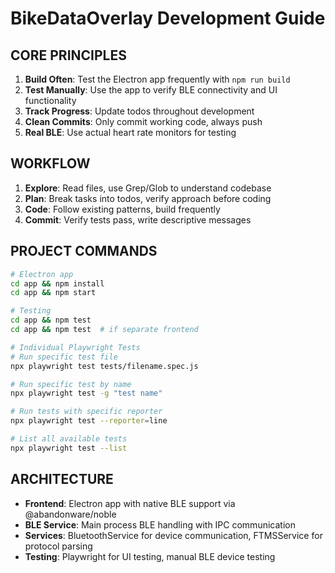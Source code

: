 # BikeDataOverlay Development Guide

## CORE PRINCIPLES

1. **Build Often**: Test the Electron app frequently with `npm run build`
2. **Test Manually**: Use the app to verify BLE connectivity and UI functionality
3. **Track Progress**: Update todos throughout development
4. **Clean Commits**: Only commit working code, always push
5. **Real BLE**: Use actual heart rate monitors for testing

## WORKFLOW

1. **Explore**: Read files, use Grep/Glob to understand codebase
2. **Plan**: Break tasks into todos, verify approach before coding
3. **Code**: Follow existing patterns, build frequently
4. **Commit**: Verify tests pass, write descriptive messages

## PROJECT COMMANDS

```bash
# Electron app
cd app && npm install
cd app && npm start

# Testing
cd app && npm test
cd app && npm test  # if separate frontend

# Individual Playwright Tests
# Run specific test file
npx playwright test tests/filename.spec.js

# Run specific test by name
npx playwright test -g "test name"

# Run tests with specific reporter
npx playwright test --reporter=line

# List all available tests
npx playwright test --list
```

## ARCHITECTURE

- **Frontend**: Electron app with native BLE support via @abandonware/noble
- **BLE Service**: Main process BLE handling with IPC communication
- **Services**: BluetoothService for device communication, FTMSService for protocol parsing
- **Testing**: Playwright for UI testing, manual BLE device testing

